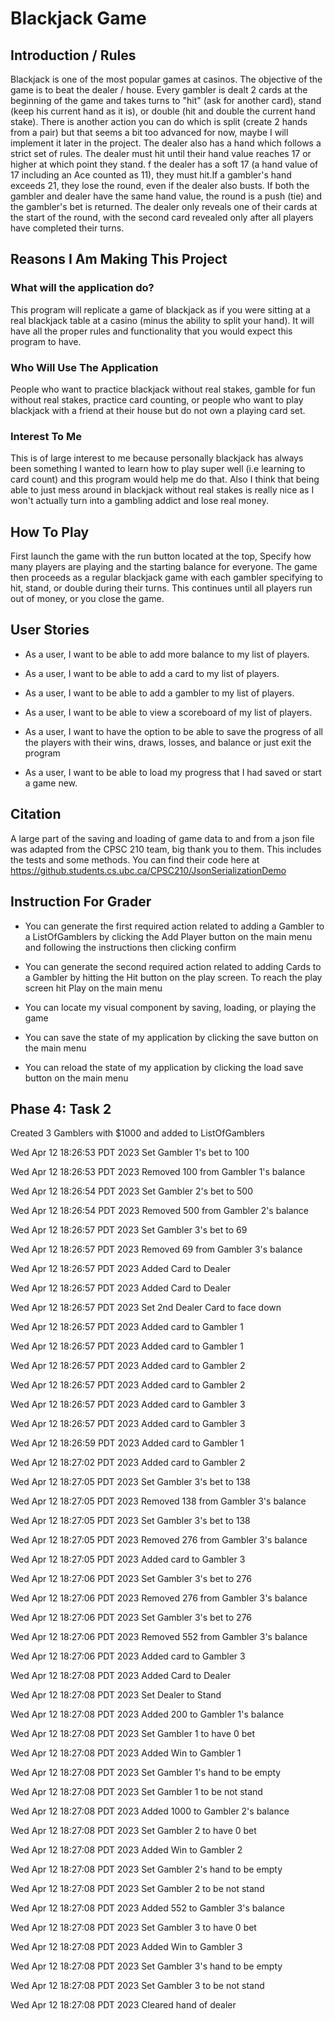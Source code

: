 # Blackjack Game

## Introduction / Rules

Blackjack is one of the most popular games at casinos.
The objective of the game is to beat the dealer / house. 
Every gambler is dealt 2 cards at the beginning of the game
and takes turns to "hit" (ask for another card), stand
(keep his current hand as it is), or double (hit and double
the current hand stake). There is another action you can do which 
is split (create 2 hands from a pair) but that seems a bit too advanced
for now, maybe I will implement it later in the project.
The dealer also has a hand which follows a strict set of rules.
The dealer must hit until their hand value reaches 17 or higher
at which point they stand. f the dealer has a soft 17 
(a hand value of 17 including an Ace counted as 11), 
they must hit.If a gambler's hand exceeds 21, they lose the round, 
even if the dealer also busts. If both the gambler and dealer 
have the same hand value, the round is a push (tie) and the
gambler's bet is returned. The dealer only reveals one of their cards at
the start of the round, with the second card revealed only after all
players have completed their turns.

## Reasons I Am Making This Project

### What will the application do?

This program will replicate a game of blackjack as if you
were sitting at a real blackjack table at a casino (minus the ability
to split your hand). It will  have all the proper rules and 
functionality that you would expect this program to have.

### Who Will Use The Application

People who want to practice blackjack without real stakes,
gamble for fun without real stakes, practice card counting,
or people who want to play blackjack with a friend at their house
but do not own a playing card set.

### Interest To Me

This is of large interest to me because personally blackjack
has always been something I wanted to learn how to play super well
(i.e learning to card count) and this program would help me do that.
Also I think that being able to just mess around in blackjack without real
stakes is really nice as I won't actually turn into a gambling addict and lose
real money.

## How To Play

First launch the game with the run button located at the top, 
Specify how many players are playing and the starting balance for everyone. The game
then proceeds as a regular blackjack game with each gambler specifying to hit, stand, or double
during their turns. This continues until all players run out of money, or you close the game.

## User Stories

- As a user, I want to be able to add more balance to my list of players.

- As a user, I want to be able to add a card to my list of players.

- As a user, I want to be able to add a gambler to my list of players.

- As a user, I want to be able to view a scoreboard of my list of players.

- As a user, I want to have the option to be able to save the progress 
of all the players with their wins, draws, losses, and balance 
or just exit the program

- As a user, I want to be able to load my progress that I had saved
or start a game new.

## Citation

A large part of the saving and loading of game data to and from a json file was adapted from
the CPSC 210 team, big thank you to them. This includes the tests and some methods. 
You can find their code here at https://github.students.cs.ubc.ca/CPSC210/JsonSerializationDemo

## Instruction For Grader

- You can generate the first required action related to adding a Gambler to a ListOfGamblers by 
clicking the Add Player button on the main menu and following the instructions then clicking confirm
- You can generate the second required action related to adding Cards to a Gambler by hitting the Hit
button on the play screen. To reach the play screen hit Play on the main menu

- You can locate my visual component by saving, loading, or playing the game

- You can save the state of my application by clicking the save button on the main menu

- You can reload the state of my application by clicking the load save button on the main menu

## Phase 4: Task 2
Created 3 Gamblers with $1000 and added to ListOfGamblers


Wed Apr 12 18:26:53 PDT 2023
Set Gambler 1's bet to 100


Wed Apr 12 18:26:53 PDT 2023
Removed 100 from Gambler 1's balance


Wed Apr 12 18:26:54 PDT 2023
Set Gambler 2's bet to 500


Wed Apr 12 18:26:54 PDT 2023
Removed 500 from Gambler 2's balance


Wed Apr 12 18:26:57 PDT 2023
Set Gambler 3's bet to 69


Wed Apr 12 18:26:57 PDT 2023
Removed 69 from Gambler 3's balance


Wed Apr 12 18:26:57 PDT 2023
Added Card to Dealer


Wed Apr 12 18:26:57 PDT 2023
Added Card to Dealer


Wed Apr 12 18:26:57 PDT 2023
Set 2nd Dealer Card to face down


Wed Apr 12 18:26:57 PDT 2023
Added card to Gambler 1


Wed Apr 12 18:26:57 PDT 2023
Added card to Gambler 1


Wed Apr 12 18:26:57 PDT 2023
Added card to Gambler 2


Wed Apr 12 18:26:57 PDT 2023
Added card to Gambler 2


Wed Apr 12 18:26:57 PDT 2023
Added card to Gambler 3


Wed Apr 12 18:26:57 PDT 2023
Added card to Gambler 3


Wed Apr 12 18:26:59 PDT 2023
Added card to Gambler 1


Wed Apr 12 18:27:02 PDT 2023
Added card to Gambler 2


Wed Apr 12 18:27:05 PDT 2023
Set Gambler 3's bet to 138


Wed Apr 12 18:27:05 PDT 2023
Removed 138 from Gambler 3's balance


Wed Apr 12 18:27:05 PDT 2023
Set Gambler 3's bet to 138


Wed Apr 12 18:27:05 PDT 2023
Removed 276 from Gambler 3's balance


Wed Apr 12 18:27:05 PDT 2023
Added card to Gambler 3


Wed Apr 12 18:27:06 PDT 2023
Set Gambler 3's bet to 276


Wed Apr 12 18:27:06 PDT 2023
Removed 276 from Gambler 3's balance


Wed Apr 12 18:27:06 PDT 2023
Set Gambler 3's bet to 276


Wed Apr 12 18:27:06 PDT 2023
Removed 552 from Gambler 3's balance


Wed Apr 12 18:27:06 PDT 2023
Added card to Gambler 3


Wed Apr 12 18:27:08 PDT 2023
Added Card to Dealer


Wed Apr 12 18:27:08 PDT 2023
Set Dealer to Stand


Wed Apr 12 18:27:08 PDT 2023
Added 200 to Gambler 1's balance


Wed Apr 12 18:27:08 PDT 2023
Set Gambler 1 to have 0 bet


Wed Apr 12 18:27:08 PDT 2023
Added Win to Gambler 1


Wed Apr 12 18:27:08 PDT 2023
Set Gambler 1's hand to be empty


Wed Apr 12 18:27:08 PDT 2023
Set Gambler 1 to be not stand


Wed Apr 12 18:27:08 PDT 2023
Added 1000 to Gambler 2's balance


Wed Apr 12 18:27:08 PDT 2023
Set Gambler 2 to have 0 bet


Wed Apr 12 18:27:08 PDT 2023
Added Win to Gambler 2


Wed Apr 12 18:27:08 PDT 2023
Set Gambler 2's hand to be empty


Wed Apr 12 18:27:08 PDT 2023
Set Gambler 2 to be not stand


Wed Apr 12 18:27:08 PDT 2023
Added 552 to Gambler 3's balance


Wed Apr 12 18:27:08 PDT 2023
Set Gambler 3 to have 0 bet


Wed Apr 12 18:27:08 PDT 2023
Added Win to Gambler 3


Wed Apr 12 18:27:08 PDT 2023
Set Gambler 3's hand to be empty


Wed Apr 12 18:27:08 PDT 2023
Set Gambler 3 to be not stand


Wed Apr 12 18:27:08 PDT 2023
Cleared hand of dealer


